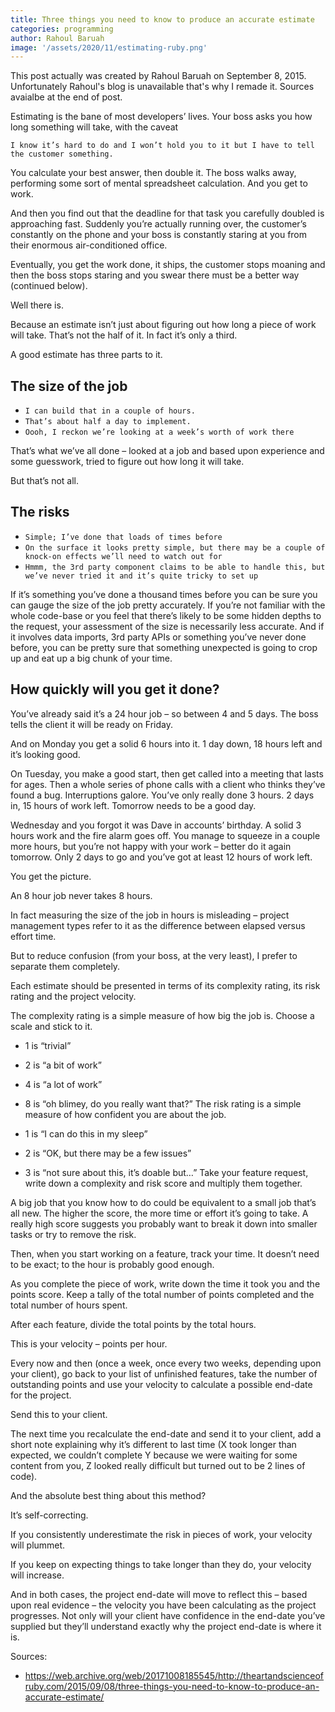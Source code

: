 ```yaml
---
title: Three things you need to know to produce an accurate estimate
categories: programming
author: Rahoul Baruah
image: '/assets/2020/11/estimating-ruby.png'
---
```

This post actually was created by Rahoul Baruah on September 8, 2015. Unfortunately Rahoul's blog is unavailable that's why I remade it. Sources avaialbe at the end of post.

Estimating is the bane of most developers’ lives. Your boss asks you how long something will take, with the caveat

`I know it’s hard to do and I won’t hold you to it but I have to tell the customer something.`

You calculate your best answer, then double it. The boss walks away, performing some sort of mental spreadsheet calculation. And you get to work.

And then you find out that the deadline for that task you carefully doubled is approaching fast. Suddenly you’re actually running over, the customer’s constantly on the phone and your boss is constantly staring at you from their enormous air-conditioned office.

Eventually, you get the work done, it ships, the customer stops moaning and then the boss stops staring and you swear there must be a better way (continued below).

Well there is.

Because an estimate isn’t just about figuring out how long a piece of work will take. That’s not the half of it. In fact it’s only a third.

A good estimate has three parts to it.


## The size of the job
 * `I can build that in a couple of hours.`
 * `That’s about half a day to implement.`
 * `Oooh, I reckon we’re looking at a week’s worth of work there`

That’s what we’ve all done – looked at a job and based upon experience and some guesswork, tried to figure out how long it will take.

But that’s not all.

## The risks
 * `Simple; I’ve done that loads of times before`
 * `On the surface it looks pretty simple, but there may be a couple of knock-on effects we’ll need to watch out for`
 * `Hmmm, the 3rd party component claims to be able to handle this, but we’ve never tried it and it’s quite tricky to set up`

If it’s something you’ve done a thousand times before you can be sure you can gauge the size of the job pretty accurately. If you’re not familiar with the whole code-base or you feel that there’s likely to be some hidden depths to the request, your assessment of the size is necessarily less accurate. And if it involves data imports, 3rd party APIs or something you’ve never done before, you can be pretty sure that something unexpected is going to crop up and eat up a big chunk of your time.

## How quickly will you get it done?

You’ve already said it’s a 24 hour job – so between 4 and 5 days. The boss tells the client it will be ready on Friday.

And on Monday you get a solid 6 hours into it. 1 day down, 18 hours left and it’s looking good.

On Tuesday, you make a good start, then get called into a meeting that lasts for ages. Then a whole series of phone calls with a client who thinks they’ve found a bug. Interruptions galore. You’ve only really done 3 hours. 2 days in, 15 hours of work left. Tomorrow needs to be a good day.

Wednesday and you forgot it was Dave in accounts’ birthday. A solid 3 hours work and the fire alarm goes off. You manage to squeeze in a couple more hours, but you’re not happy with your work – better do it again tomorrow. Only 2 days to go and you’ve got at least 12 hours of work left.

You get the picture.

An 8 hour job never takes 8 hours.

In fact measuring the size of the job in hours is misleading – project management types refer to it as the difference between elapsed versus effort time.

But to reduce confusion (from your boss, at the very least), I prefer to separate them completely.

Each estimate should be presented in terms of its complexity rating, its risk rating and the project velocity.

The complexity rating is a simple measure of how big the job is. Choose a scale and stick to it.

 * 1 is “trivial”
 * 2 is “a bit of work”
 * 4 is “a lot of work”
 * 8 is “oh blimey, do you really want that?”
The risk rating is a simple measure of how confident you are about the job.

 * 1 is “I can do this in my sleep”
 * 2 is “OK, but there may be a few issues”
 * 3 is “not sure about this, it’s doable but…”
Take your feature request, write down a complexity and risk score and multiply them together.

A big job that you know how to do could be equivalent to a small job that’s all new. The higher the score, the more time or effort it’s going to take. A really high score suggests you probably want to break it down into smaller tasks or try to remove the risk.

Then, when you start working on a feature, track your time. It doesn’t need to be exact; to the hour is probably good enough.

As you complete the piece of work, write down the time it took you and the points score. Keep a tally of the total number of points completed and the total number of hours spent.

After each feature, divide the total points by the total hours.

This is your velocity – points per hour.

Every now and then (once a week, once every two weeks, depending upon your client), go back to your list of unfinished features, take the number of outstanding points and use your velocity to calculate a possible end-date for the project.

Send this to your client.

The next time you recalculate the end-date and send it to your client, add a short note explaining why it’s different to last time (X took longer than expected, we couldn’t complete Y because we were waiting for some content from you, Z looked really difficult but turned out to be 2 lines of code).

And the absolute best thing about this method?

It’s self-correcting.

If you consistently underestimate the risk in pieces of work, your velocity will plummet.

If you keep on expecting things to take longer than they do, your velocity will increase.

And in both cases, the project end-date will move to reflect this – based upon real evidence – the velocity you have been calculating as the project progresses. Not only will your client have confidence in the end-date you’ve supplied but they’ll understand exactly why the project end-date is where it is.

Sources: 
 * https://web.archive.org/web/20171008185545/http://theartandscienceofruby.com/2015/09/08/three-things-you-need-to-know-to-produce-an-accurate-estimate/